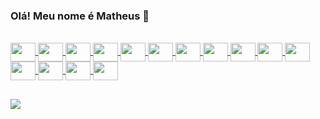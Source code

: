 ### Olá! Meu nome é Matheus 👋

<div>
  <a  href="https://github.com/MatheusAugustoBarbieri">
</div>
  <div style="display: inline_block"><br>
  <img align="center" height="30" width="40" src="https://cdn.jsdelivr.net/gh/devicons/devicon/icons/vuejs/vuejs-original.svg">
    <img align="center"  height="30" width="40" src="https://cdn.jsdelivr.net/gh/devicons/devicon/icons/nuxtjs/nuxtjs-original.svg">
    <img  align="center"  height="30" width="40" src="https://cdn.jsdelivr.net/gh/devicons/devicon/icons/react/react-original.svg" />
    <img align="center"  height="30" width="40" src="https://cdn.jsdelivr.net/gh/devicons/devicon/icons/javascript/javascript-original.svg">
    <img align="center"  height="30" width="40" src="https://cdn.jsdelivr.net/gh/devicons/devicon/icons/typescript/typescript-original.svg">
    <img align="center"  height="30" width="40" src="https://cdn.jsdelivr.net/gh/devicons/devicon/icons/sass/sass-original.svg">
    <img align="center"  height="30" width="40" src="https://cdn.jsdelivr.net/gh/devicons/devicon/icons/tailwindcss/tailwindcss-plain.svg">
     <img align="center"  height="30" width="40" src="https://cdn.jsdelivr.net/gh/devicons/devicon/icons/jest/jest-plain.svg" />
    <img  align="center"  height="30" width="40" src="https://cdn.jsdelivr.net/gh/devicons/devicon/icons/eslint/eslint-original.svg" />         
    <img align="center"  height="30" width="40" src="https://cdn.jsdelivr.net/gh/devicons/devicon/icons/mysql/mysql-original.svg">
    <img align="center"  height="30" width="40" src="https://cdn.jsdelivr.net/gh/devicons/devicon/icons/php/php-plain.svg">
  <img align="center"  height="30" width="40" src="https://cdn.jsdelivr.net/gh/devicons/devicon/icons/laravel/laravel-plain-wordmark.svg">
    <img align="center"  height="30" width="40" src="https://cdn.jsdelivr.net/gh/devicons/devicon/icons/nodejs/nodejs-original.svg">
  <img align="center"  height="30" width="40" src="https://cdn.jsdelivr.net/gh/devicons/devicon/icons/webpack/webpack-original.svg">
    <img align="center"  height="30" width="40" src="https://cdn.jsdelivr.net/gh/devicons/devicon/icons/docker/docker-original-wordmark.svg">
    
    
</div>
  
   ##
  <a href="https://www.linkedin.com/in/matheus-a-barbieri/" target="_blank"><img src="https://img.shields.io/badge/-LinkedIn-%230077B5?style=for-the-badge&logo=linkedin&logoColor=white" target="_blank"></a> 


##


